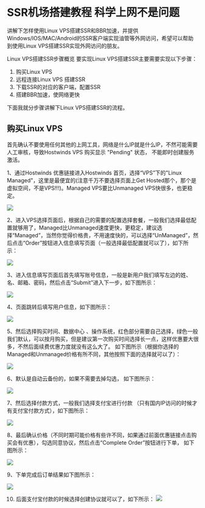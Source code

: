 # SSR机场搭建教程 科学上网不是问题

讲解下怎样使用Linux VPS搭建SSR和BBR加速，并提供Windows/IOS/MAC/Android的SSR客户端实现油管等外网访问，希望可以帮助到使用Linux VPS搭建SSR实现外网访问的朋友。

Linux VPS搭建SSR步骤概览
要实现Linux VPS搭建SSR主要需要实现以下步骤：

1. 购买Linux VPS
1. 远程连接Linux VPS 搭建SSR
1. 下载SSR的对应的客户端，配置SSR
1. 搭建BBR加速，使网络更快

下面我就分步骤讲解下Linux VPS搭建SSR的流程。

## 购买Linux VPS

首先确认不要使用任何其他的上网工具，网络是什么IP就是什么IP，不然可能需要人工审核，导致Hostwinds VPS 购买显示 "Pending" 状态， 不能即时创建服务激活。

1、通过Hostwinds 优惠链接进入Hostwinds 首页，选择“VPS”下的"Linux Managed"，这里是最便宜的(注意千万不要选择页面上Get Hosted那个，那个是虚拟空间，不是VPS!!!)。Managed VPS要比Unmanaged VPS快很多，也更稳定。

![](https://vps234.oss-cn-shanghai.aliyuncs.com/Content/2018-07-25/Hostwinds-Home-Page-1.jpg)

2、进入VPS选择页面后，根据自己的需要的配置选择套餐，一般我们选择最低配置就够用了，Managed比Unmanaged速度更快，更稳定，建议选择“Managed”，当然你觉得价格贵，不用速度快的，可以选择“UnManaged”，然后点击“Order”按钮进入信息填写页面（一般选择最低配置就可以了），如下所示：

![](https://vps234.oss-cn-shanghai.aliyuncs.com/Content/2018-07-25/Hostwinds-Plan-Select-2.jpg)

3、进入信息填写页面后首先填写账号信息，一般是新用户我们填写左边的姓、名、邮箱、密码，然后点击“Submit”进入下一步，如下图所示：

![](https://vps234.oss-cn-shanghai.aliyuncs.com/Content/2018-07-25/Hostwinds-Account-Information.jpg)

4、页面跳转后填写用户信息，如下图所示：

![](https://vps234.oss-cn-shanghai.aliyuncs.com/Content/2018-07-25/Hostwinds-Client-Information.jpg)

5、然后选择购买时间、数据中心 、操作系统，红色部分需要自己选择，绿色一般我们默认，可以按月购买，但是建议第一次购买时间选择长一点，这样优惠要大很多，不然后面续费优惠力度就没有这么大了。 如下图所示（根据你选择的Managed和Unmanaged价格有所不同，其他按照下面的选择就可以了）：

![](https://vps234.oss-cn-shanghai.aliyuncs.com/Content/2018-07-25/Hostwinds-Package-Information-new.jpg)

6、默认是自动云备份的，如果不需要去掉勾选， 如下图所示：

![](https://vps234.oss-cn-shanghai.aliyuncs.com/Content/2018-07-25/Hostwinds-Services-Select.jpg)

7、然后选择付款方式，一般我们选择支付宝进行付款 （只有国内IP访问的时候才有支付宝付款方式），如下图所示：

![](https://vps234.oss-cn-shanghai.aliyuncs.com/Content/2018-07-25/Hostwinds-Account-Payment-Information.jpg)

8、最后确认价格（不同时期可能价格有些许不同，如果通过前面优惠链接点击购买会有优惠），勾选同意协议，然后点击“Complete Order”按钮进行下单， 如下图所示：

![](https://vps234.oss-cn-shanghai.aliyuncs.com/Content/2018-07-25/Hostwinds-Order-Confirm-new-1.jpg)

9、下单完成后订单结果如下图所示：

![](https://vps234.oss-cn-shanghai.aliyuncs.com/Content/2018-07-25/Hostwinds-Order-Result.png)

10. 后面支付宝付款的时候选择创建协议就可以了，如下所示：
![](https://zhidao91.oss-cn-shanghai.aliyuncs.com/Content/2020/hostwinds/p9.jpg)
